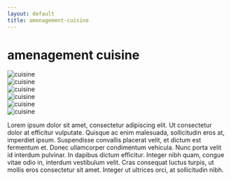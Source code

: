 ```yaml
---
layout: default
title: amenagement-cuisine
---
```


<h1 class="text-center my-5">amenagement cuisine</h1>

<div class="row mx-5 mb-5">
  <div class="col-12 col-md-6 col-lg-4 mb-3">
    <img src="{{base}}/assets/img/machine-bois.jpg" class="img-fluid" alt="cuisine"/>
  </div>
  <div class="col-12 col-md-6 col-lg-4 mb-3">
    <img src="{{base}}/assets/img/machine-bois.jpg" class="img-fluid" alt="cuisine"/>
  </div>
  <div class="col-12 col-md-6 col-lg-4 mb-3">
    <img src="{{base}}/assets/img/machine-bois.jpg" class="img-fluid" alt="cuisine"/>
  </div>
  <div class="col-12 col-md-6 col-lg-4 mb-3">
    <img src="{{base}}/assets/img/machine-bois.jpg" class="img-fluid" alt="cuisine"/>
  </div>
  <div class="col-12 col-md-6 col-lg-4 mb-3">
    <img src="{{base}}/assets/img/machine-bois.jpg" class="img-fluid" alt="cuisine"/>
  </div>
  <div class="col-12 col-md-6 col-lg-4 mb-3">
    <img src="{{base}}/assets/img/machine-bois.jpg" class="img-fluid" alt="cuisine"/>
  </div>
</div>

<div class="text-center mb-5 mx-5">
  <p>Lorem ipsum dolor sit amet, consectetur adipiscing elit. Ut consectetur dolor at efficitur vulputate. Quisque ac enim malesuada, sollicitudin eros at, imperdiet ipsum. Suspendisse convallis placerat velit, et dictum est fermentum et. Donec ullamcorper condimentum vehicula. Nunc porta velit id interdum pulvinar. In dapibus dictum efficitur. Integer nibh quam, congue vitae odio in, interdum vestibulum velit. Cras consequat luctus turpis, ut mollis eros consectetur sit amet. Integer ut ultrices orci, at sollicitudin nibh.</p>
</div>